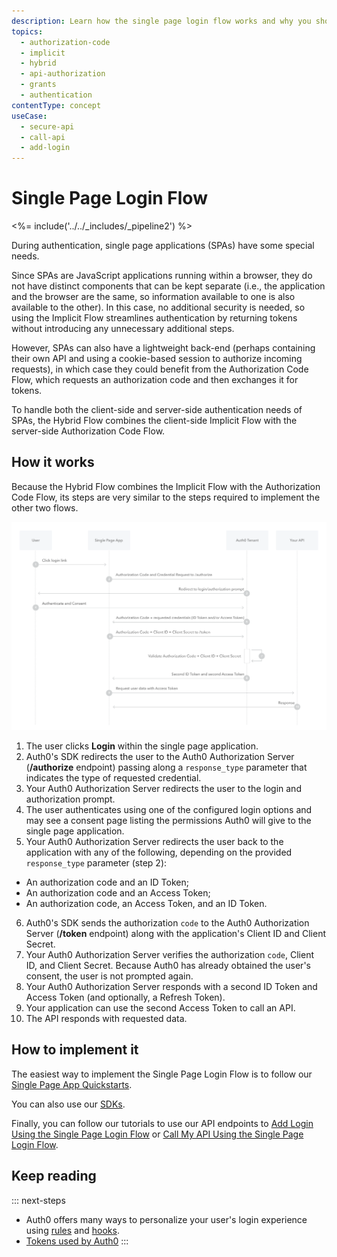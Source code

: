 ```yaml
---
description: Learn how the single page login flow works and why you should use it for single page apps (SPAs).
topics:
  - authorization-code
  - implicit
  - hybrid
  - api-authorization
  - grants
  - authentication
contentType: concept
useCase:
  - secure-api
  - call-api
  - add-login
---
```

# Single Page Login Flow

<%= include('../../_includes/_pipeline2') %>

During authentication, single page applications (SPAs) have some special needs.

Since SPAs are JavaScript applications running within a browser, they do not have distinct components that can be kept separate (i.e., the application and the browser are the same, so information available to one is also available to the other). In this case, no additional security is needed, so using the Implicit Flow streamlines authentication by returning tokens without introducing any unnecessary additional steps.

However, SPAs can also have a lightweight back-end (perhaps containing their own API and using a cookie-based session to authorize incoming requests), in which case they could benefit from the Authorization Code Flow, which requests an authorization code and then exchanges it for tokens.

To handle both the client-side and server-side authentication needs of SPAs, the Hybrid Flow combines the client-side Implicit Flow with the server-side Authorization Code Flow.


## How it works

Because the Hybrid Flow combines the Implicit Flow with the Authorization Code Flow, its steps are very similar to the steps required to implement the other two flows.

![Single Page Login Flow Authentication Sequence](/media/articles/flows/concepts/auth-sequence-single-page-login-flow.png)


1. The user clicks **Login** within the single page application.
2. Auth0's SDK redirects the user to the Auth0 Authorization Server (**/authorize** endpoint) passing along a `response_type` parameter that indicates the type of requested credential.
3. Your Auth0 Authorization Server redirects the user to the login and authorization prompt.
4. The user authenticates using one of the configured login options and may see a consent page listing the permissions Auth0 will give to the single page application.
5. Your Auth0 Authorization Server redirects the user back to the application with any of the following, depending on the provided `response_type` parameter (step 2):
* An authorization code and an ID Token;
* An authorization code and an Access Token;
* An authorization code, an Access Token, and an ID Token.
6. Auth0's SDK sends the authorization `code` to the Auth0 Authorization Server (**/token** endpoint) along with the application's Client ID and Client Secret.
7. Your Auth0 Authorization Server verifies the authorization `code`, Client ID, and Client Secret. Because Auth0 has already obtained the user's consent, the user is not prompted again.
8. Your Auth0 Authorization Server responds with a second ID Token and Access Token (and optionally, a Refresh Token).
9. Your application can use the second Access Token to call an API.
10. The API responds with requested data.


## How to implement it

The easiest way to implement the Single Page Login Flow is to follow our [Single Page App Quickstarts](/quickstart/spa).

You can also use our [SDKs](/libraries).

Finally, you can follow our tutorials to use our API endpoints to [Add Login Using the Single Page Login Flow](/flows/guides/single-page-login-flow/add-login-using-single-page-login-flow) or [Call My API Using the Single Page Login Flow](/flows/guides/single-page-login-flow/call-api-using-single-page-login-flow).

## Keep reading

::: next-steps
- Auth0 offers many ways to personalize your user's login experience using [rules](/rules) and [hooks](/hooks).
- [Tokens used by Auth0](/tokens)
:::
